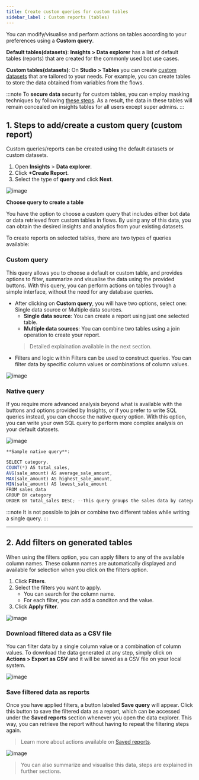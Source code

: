 ```yaml
---
title: Create custom queries for custom tables
sidebar_label : Custom reports (tables) 
---
```


You can modify/visualise and perform actions on tables according to your preferences using a **Custom query**.


**Default tables(datasets)**: **Insights > Data explorer** has a list of default tables (reports) that are created for the commonly used bot use cases. 

**Custom tables(datasets)**: On **Studio > Tables** you can create [custom datasets](https://docs.yellow.ai/docs/platform_concepts/studio/database) that are tailored to your needs. For example, you can create tables to store the data obtained from variables from the flows. 



:::note
To **secure data** security for custom tables, you can employ masking techniques by following [these steps](https://docs.yellow.ai/docs/platform_concepts/studio/database#mask-database-columns). As a result, the data in these tables will remain concealed on insights tables for all users except super admins.
:::

## 1. Steps to add/create a custom query (custom report) 

Custom queries/reports can be created using the default datasets or custom datasets.
1. Open **Insights** > **Data explorer**. 
2. Click **+Create Report**. 
3. Select the type of **query** and click **Next**. 

![image](https://imgur.com/J2dtFSS.png)


**Choose query to create a table**

You have the option to choose a custom query that includes either bot data or data retrieved from custom tables in flows. By using any of this data, you can obtain the desired insights and analytics from your existing datasets.

To create reports on selected tables, there are two types of queries available:

### **Custom query**

This query allows you to choose a default or custom table, and provides options to filter, summarize and visualise the data using the provided buttons. With this query, you can perform actions on tables through a simple interface, without the need for any database queries.
- After clicking on **Custom query**, you will have two options, select one: Single data source or Multiple data sources.
    - **Single data source**: You can create a report using just one selected table.
    - **Multiple data sources**: You can combine two tables using a join operation to create your report. 
    > Detailed explaination available in the next section. 
- Filters and logic within Filters can be used to construct queries. You can filter data by specific column values or combinations of column values.

![image](https://imgur.com/NmKO84z.png)

### **Native query**

If you require more advanced analysis beyond what is available with the buttons and options provided by Insights, or if you prefer to write SQL queries instead, you can choose the native query option. With this option, you can write your own SQL query to perform more complex analysis on your default datasets.

![image](https://imgur.com/2zNJu3m.png)
    
    **Sample native query**:

```js
SELECT category, 
COUNT(*) AS total_sales, 
AVG(sale_amount) AS average_sale_amount, 
MAX(sale_amount) AS highest_sale_amount, 
MIN(sale_amount) AS lowest_sale_amount 
FROM sales_data
GROUP BY category
ORDER BY total_sales DESC; --This query groups the sales data by category and calculates the total number of sales, the average sale amount, and the highest and lowest sale amounts for each category. The results are then sorted in descending order by the total number of sales.
```

:::note
It is not possible to join or combine two different tables while writing a single query.
:::

----

## 2. Add filters on generated tables 

When using the filters option, you can apply filters to any of the available column names. These column names are automatically displayed and available for selection when you click on the filters option.

1. Click **Filters**. 
2. Select the filters you want to apply. 
    - You can search for the column name. 
    - For each filter, you can add a conditon and the value. 
3. Click **Apply filter**.

![image](https://imgur.com/S3fwsji.png)

### Download filtered data as a CSV file

You can filter data by a single column value or a combination of column values. To download the data generated at any step, simply click on **Actions > Export as CSV** and it will be saved as a CSV file on your local system.

![image](https://imgur.com/mxj8XeX.png)

### Save filtered data as reports 

Once you have applied filters, a button labeled **Save query** will appear. Click this button to save the filtered data as a report, which can be accessed under the **Saved reports** section whenever you open the data explorer. This way, you can retrieve the report without having to repeat the filtering steps again.             

> Learn more about actions available on [Saved reports](https://docs.yellow.ai/docs/platform_concepts/growth/dataexplorer/savedreportsactions).

![image](https://imgur.com/TPu8gGr.png)

> You can also summarize and visualise this data, steps are explained in further sections. 

